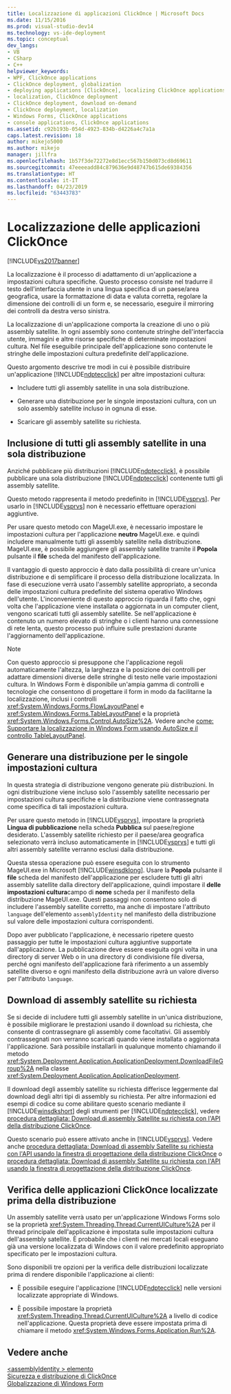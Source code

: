 ```yaml
---
title: Localizzazione di applicazioni ClickOnce | Microsoft Docs
ms.date: 11/15/2016
ms.prod: visual-studio-dev14
ms.technology: vs-ide-deployment
ms.topic: conceptual
dev_langs:
- VB
- CSharp
- C++
helpviewer_keywords:
- WPF, ClickOnce applications
- ClickOnce deployment, globalization
- deploying applications [ClickOnce], localizing ClickOnce applications
- localization, ClickOnce deployment
- ClickOnce deployment, download on-demand
- ClickOnce deployment, localization
- Windows Forms, ClickOnce applications
- console applications, ClickOnce applications
ms.assetid: c92b193b-054d-4923-834b-d4226a4c7a1a
caps.latest.revision: 18
author: mikejo5000
ms.author: mikejo
manager: jillfra
ms.openlocfilehash: 1b57f3de72272e8d1ecc567b150d073cd8d69611
ms.sourcegitcommit: 47eeeeadd84c879636e9d48747b615de69384356
ms.translationtype: HT
ms.contentlocale: it-IT
ms.lasthandoff: 04/23/2019
ms.locfileid: "63443783"
---
```

# <a name="localizing-clickonce-applications"></a>Localizzazione delle applicazioni ClickOnce
[!INCLUDE[vs2017banner](../includes/vs2017banner.md)]

La localizzazione è il processo di adattamento di un'applicazione a impostazioni cultura specifiche. Questo processo consiste nel tradurre il testo dell'interfaccia utente in una lingua specifica di un paese/area geografica, usare la formattazione di data e valuta corretta, regolare la dimensione dei controlli di un form e, se necessario, eseguire il mirroring dei controlli da destra verso sinistra.  
  
 La localizzazione di un'applicazione comporta la creazione di uno o più assembly satellite. In ogni assembly sono contenute stringhe dell'interfaccia utente, immagini e altre risorse specifiche di determinate impostazioni cultura. Nel file eseguibile principale dell'applicazione sono contenute le stringhe delle impostazioni cultura predefinite dell'applicazione.  
  
 Questo argomento descrive tre modi in cui è possibile distribuire un'applicazione [!INCLUDE[ndptecclick](../includes/ndptecclick-md.md)] per altre impostazioni cultura:  
  
- Includere tutti gli assembly satellite in una sola distribuzione.  
  
- Generare una distribuzione per le singole impostazioni cultura, con un solo assembly satellite incluso in ognuna di esse.  
  
- Scaricare gli assembly satellite su richiesta.  
  
## <a name="including-all-satellite-assemblies-in-a-deployment"></a>Inclusione di tutti gli assembly satellite in una sola distribuzione  
 Anziché pubblicare più distribuzioni [!INCLUDE[ndptecclick](../includes/ndptecclick-md.md)], è possibile pubblicare una sola distribuzione [!INCLUDE[ndptecclick](../includes/ndptecclick-md.md)] contenente tutti gli assembly satellite.  
  
 Questo metodo rappresenta il metodo predefinito in [!INCLUDE[vsprvs](../includes/vsprvs-md.md)]. Per usarlo in [!INCLUDE[vsprvs](../includes/vsprvs-md.md)] non è necessario effettuare operazioni aggiuntive.  
  
 Per usare questo metodo con MageUI.exe, è necessario impostare le impostazioni cultura per l'applicazione **neutro** MageUI.exe. e quindi includere manualmente tutti gli assembly satellite nella distribuzione. MageUI.exe, è possibile aggiungere gli assembly satellite tramite il **Popola** pulsante il **file** scheda del manifesto dell'applicazione.  
  
 Il vantaggio di questo approccio è dato dalla possibilità di creare un'unica distribuzione e di semplificare il processo della distribuzione localizzata. In fase di esecuzione verrà usato l'assembly satellite appropriato, a seconda delle impostazioni cultura predefinite del sistema operativo Windows dell'utente. L'inconveniente di questo approccio riguarda il fatto che, ogni volta che l'applicazione viene installata o aggiornata in un computer client, vengono scaricati tutti gli assembly satellite. Se nell'applicazione è contenuto un numero elevato di stringhe o i clienti hanno una connessione di rete lenta, questo processo può influire sulle prestazioni durante l'aggiornamento dell'applicazione.  
  
> [!NOTE]
> Con questo approccio si presuppone che l'applicazione regoli automaticamente l'altezza, la larghezza e la posizione dei controlli per adattare dimensioni diverse delle stringhe di testo nelle varie impostazioni cultura. In Windows Form è disponibile un'ampia gamma di controlli e tecnologie che consentono di progettare il form in modo da facilitarne la localizzazione, inclusi i controlli <xref:System.Windows.Forms.FlowLayoutPanel> e <xref:System.Windows.Forms.TableLayoutPanel> e la proprietà <xref:System.Windows.Forms.Control.AutoSize%2A>.  Vedere anche [come: Supportare la localizzazione in Windows Form usando AutoSize e il controllo TableLayoutPanel](http://msdn.microsoft.com/library/1zkt8b33\(v=vs.110\)).  
  
## <a name="generate-one-deployment-for-each-culture"></a>Generare una distribuzione per le singole impostazioni cultura  
 In questa strategia di distribuzione vengono generate più distribuzioni. In ogni distribuzione viene incluso solo l'assembly satellite necessario per impostazioni cultura specifiche e la distribuzione viene contrassegnata come specifica di tali impostazioni cultura.  
  
 Per usare questo metodo in [!INCLUDE[vsprvs](../includes/vsprvs-md.md)], impostare la proprietà **Lingua di pubblicazione** nella scheda **Pubblica** sul paese/regione desiderato. L'assembly satellite richiesto per il paese/area geografica selezionato verrà incluso automaticamente in [!INCLUDE[vsprvs](../includes/vsprvs-md.md)] e tutti gli altri assembly satellite verranno esclusi dalla distribuzione.  
  
 Questa stessa operazione può essere eseguita con lo strumento MageUI.exe in Microsoft [!INCLUDE[winsdklong](../includes/winsdklong-md.md)]. Usare la **Popola** pulsante il **file** scheda del manifesto dell'applicazione per escludere tutti gli altri assembly satellite dalla directory dell'applicazione, quindi impostare il **delle impostazioni cultura**campo di **nome** scheda per il manifesto della distribuzione MageUI.exe. Questi passaggi non consentono solo di includere l'assembly satellite corretto, ma anche di impostare l'attributo `language` dell'elemento `assemblyIdentity` nel manifesto della distribuzione sul valore delle impostazioni cultura corrispondenti.  
  
 Dopo aver pubblicato l'applicazione, è necessario ripetere questo passaggio per tutte le impostazioni cultura aggiuntive supportate dall'applicazione. La pubblicazione deve essere eseguita ogni volta in una directory di server Web o in una directory di condivisione file diversa, perché ogni manifesto dell'applicazione farà riferimento a un assembly satellite diverso e ogni manifesto della distribuzione avrà un valore diverso per l'attributo `language`.  
  
## <a name="downloading-satellite-assemblies-on-demand"></a>Download di assembly satellite su richiesta  
 Se si decide di includere tutti gli assembly satellite in un'unica distribuzione, è possibile migliorare le prestazioni usando il download su richiesta, che consente di contrassegnare gli assembly come facoltativi. Gli assembly contrassegnati non verranno scaricati quando viene installata o aggiornata l'applicazione. Sarà possibile installarli in qualunque momento chiamando il metodo <xref:System.Deployment.Application.ApplicationDeployment.DownloadFileGroup%2A> nella classe <xref:System.Deployment.Application.ApplicationDeployment>.  
  
 Il download degli assembly satellite su richiesta differisce leggermente dal download degli altri tipi di assembly su richiesta. Per altre informazioni ed esempi di codice su come abilitare questo scenario mediante il [!INCLUDE[winsdkshort](../includes/winsdkshort-md.md)] degli strumenti per [!INCLUDE[ndptecclick](../includes/ndptecclick-md.md)], vedere [procedura dettagliata: Download di assembly Satellite su richiesta con l'API della distribuzione ClickOnce](../deployment/walkthrough-downloading-satellite-assemblies-on-demand-with-the-clickonce-deployment-api.md).  
  
 Questo scenario può essere attivato anche in [!INCLUDE[vsprvs](../includes/vsprvs-md.md)].  Vedere anche [procedura dettagliata: Download di assembly Satellite su richiesta con l'API usando la finestra di progettazione della distribuzione ClickOnce](http://msdn.microsoft.com/library/ms366788\(v=vs.110\)) o [procedura dettagliata: Download di assembly Satellite su richiesta con l'API usando la finestra di progettazione della distribuzione ClickOnce](http://msdn.microsoft.com/library/ms366788\(v=vs.120\)).  
  
## <a name="testing-localized-clickonce-applications-before-deployment"></a>Verifica delle applicazioni ClickOnce localizzate prima della distribuzione  
 Un assembly satellite verrà usato per un'applicazione Windows Forms solo se la proprietà <xref:System.Threading.Thread.CurrentUICulture%2A> per il thread principale dell'applicazione è impostata sulle impostazioni cultura dell'assembly satellite. È probabile che i clienti nei mercati locali eseguano già una versione localizzata di Windows con il valore predefinito appropriato specificato per le impostazioni cultura.  
  
 Sono disponibili tre opzioni per la verifica delle distribuzioni localizzate prima di rendere disponibile l'applicazione ai clienti:  
  
- È possibile eseguire l'applicazione [!INCLUDE[ndptecclick](../includes/ndptecclick-md.md)] nelle versioni localizzate appropriate di Windows.  
  
- È possibile impostare la proprietà <xref:System.Threading.Thread.CurrentUICulture%2A> a livello di codice nell'applicazione. Questa proprietà deve essere impostata prima di chiamare il metodo <xref:System.Windows.Forms.Application.Run%2A>.  
  
## <a name="see-also"></a>Vedere anche  
 [\<assemblyIdentity > elemento](../deployment/assemblyidentity-element-clickonce-deployment.md)   
 [Sicurezza e distribuzione di ClickOnce](../deployment/clickonce-security-and-deployment.md)   
 [Globalizzazione di Windows Form](http://msdn.microsoft.com/library/72f6cd92-83be-45ec-aa37-9cb8e3ebc3c5)
